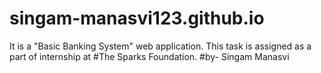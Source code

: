# singam-manasvi123.github.io
It is a "Basic Banking System" web application.
This task is assigned as a part of internship at #The Sparks Foundation.
#by- Singam Manasvi
